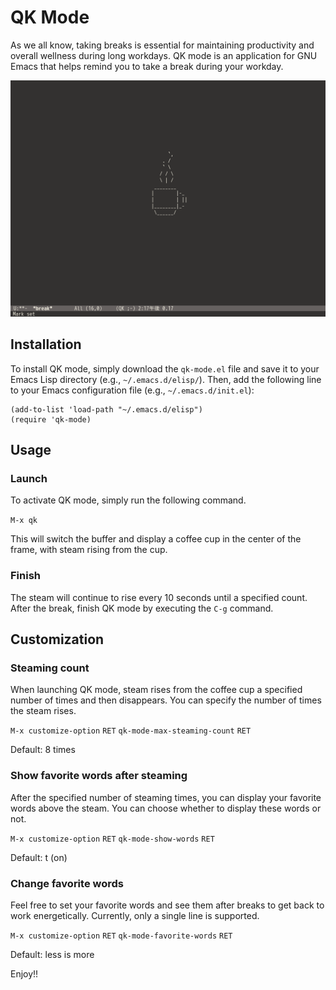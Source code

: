 # QK Mode

As we all know, taking breaks is essential for maintaining productivity and overall wellness during long workdays. QK mode is an application for GNU Emacs that helps remind you to take a break during your workday.

![Screenshot](screenshot.png)

## Installation

To install QK mode, simply download the `qk-mode.el` file and save it to your Emacs Lisp directory (e.g., `~/.emacs.d/elisp/`). Then, add the following line to your Emacs configuration file (e.g., `~/.emacs.d/init.el`):

```
(add-to-list 'load-path "~/.emacs.d/elisp")
(require 'qk-mode)
```

## Usage

### Launch

To activate QK mode, simply run the following command.

`M-x qk`

This will switch the buffer and display a coffee cup in the center of the frame, with steam rising from the cup.

### Finish

The steam will continue to rise every 10 seconds until a specified count. After the break, finish QK mode by executing the `C-g` command.

## Customization

### Steaming count

When launching QK mode, steam rises from the coffee cup a specified number of times and then disappears.
You can specify the number of times the steam rises.

`M-x customize-option` `RET` `qk-mode-max-steaming-count` `RET`

Default: 8 times

### Show favorite words after steaming

After the specified number of steaming times, you can display your favorite words above the steam.
You can choose whether to display these words or not.

`M-x customize-option` `RET` `qk-mode-show-words` `RET`

Default: t (on)

### Change favorite words

Feel free to set your favorite words and see them after breaks to get back to work energetically.
Currently, only a single line is supported.

`M-x customize-option` `RET` `qk-mode-favorite-words` `RET`

Default: less is more

Enjoy!!
